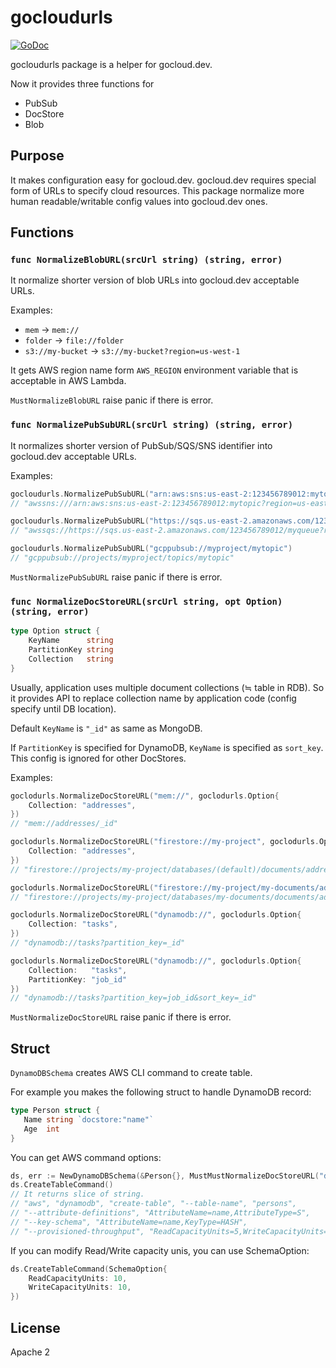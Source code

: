 # gocloudurls

[![GoDoc](https://godoc.org/github.com/future-architect/gocloudurls?status.svg)](https://godoc.org/github.com/future-architect/gocloudurls)

gocloudurls package is a helper for gocloud.dev.

Now it provides three functions for

* PubSub
* DocStore
* Blob

## Purpose

It makes configuration easy for gocloud.dev.
gocloud.dev requires special form of URLs to specify cloud resources.
This package normalize more human readable/writable config values into gocloud.dev ones.


## Functions

### ``func NormalizeBlobURL(srcUrl string) (string, error)``

It normalize shorter version of blob URLs into gocloud.dev acceptable URLs.

Examples:

* ``mem`` → ``mem://``
* ``folder`` → ``file://folder``
* ``s3://my-bucket`` → ``s3://my-bucket?region=us-west-1``

It gets AWS region name form ``AWS_REGION`` environment variable that is acceptable in AWS Lambda.

``MustNormalizeBlobURL`` raise panic if there is error.

### ``func NormalizePubSubURL(srcUrl string) (string, error)``

It normalizes shorter version of PubSub/SQS/SNS identifier into gocloud.dev acceptable URLs.

Examples:

```go
gocloudurls.NormalizePubSubURL("arn:aws:sns:us-east-2:123456789012:mytopic")
// "awssns:///arn:aws:sns:us-east-2:123456789012:mytopic?region=us-east-2"
```

```go
gocloudurls.NormalizePubSubURL("https://sqs.us-east-2.amazonaws.com/123456789012/myqueue")
// "awssqs://https://sqs.us-east-2.amazonaws.com/123456789012/myqueue?region=us-east-2"
```

```go
gocloudurls.NormalizePubSubURL("gcppubsub://myproject/mytopic")
// "gcppubsub://projects/myproject/topics/mytopic"
```

``MustNormalizePubSubURL`` raise panic if there is error.

### ``func NormalizeDocStoreURL(srcUrl string, opt Option) (string, error)``

```go
type Option struct {
	KeyName      string
	PartitionKey string
	Collection   string
}
```

Usually, application uses multiple document collections (≒ table in RDB).
So it provides API to replace collection name by application code (config specify until DB location).

Default ``KeyName`` is ``"_id"`` as same as MongoDB.

If ``PartitionKey`` is specified for DynamoDB, ``KeyName`` is specified as ``sort_key``.
This config is ignored for other DocStores.

Examples:

```go
goclodurls.NormalizeDocStoreURL("mem://", goclodurls.Option{
    Collection: "addresses",
})
// "mem://addresses/_id"
```

```go
goclodurls.NormalizeDocStoreURL("firestore://my-project", goclodurls.Option{
    Collection: "addresses",
})
// "firestore://projects/my-project/databases/(default)/documents/addresses?name_field=_id"
```

```go
goclodurls.NormalizeDocStoreURL("firestore://my-project/my-documents/addresses", goclodurls.Option{})
// "firestore://projects/my-project/databases/my-documents/documents/addresses?name_field=_id"
```

```go
goclodurls.NormalizeDocStoreURL("dynamodb://", goclodurls.Option{
    Collection: "tasks",
})
// "dynamodb://tasks?partition_key=_id"
```

```go
goclodurls.NormalizeDocStoreURL("dynamodb://", goclodurls.Option{
    Collection:   "tasks",
    PartitionKey: "job_id"
})
// "dynamodb://tasks?partition_key=job_id&sort_key=_id"
```

``MustNormalizeDocStoreURL`` raise panic if there is error.

## Struct

``DynamoDBSchema`` creates AWS CLI command to create table.

For example you makes the following struct to handle DynamoDB record:

```go
type Person struct {
   Name string `docstore:"name"`
   Age  int
}
```

You can get AWS command options:

```go
ds, err := NewDynamoDBSchema(&Person{}, MustMustNormalizeDocStoreURL("dynamodb://persons"))
ds.CreateTableCommand()
// It returns slice of string.
// "aws", "dynamodb", "create-table", "--table-name", "persons",
// "--attribute-definitions", "AttributeName=name,AttributeType=S",
// "--key-schema", "AttributeName=name,KeyType=HASH",
// "--provisioned-throughput", "ReadCapacityUnits=5,WriteCapacityUnits=5",
```

If you can modify Read/Write capacity unis, you can use SchemaOption:

```go
ds.CreateTableCommand(SchemaOption{
    ReadCapacityUnits: 10,
    WriteCapacityUnits: 10,
})
```

## License

Apache 2
